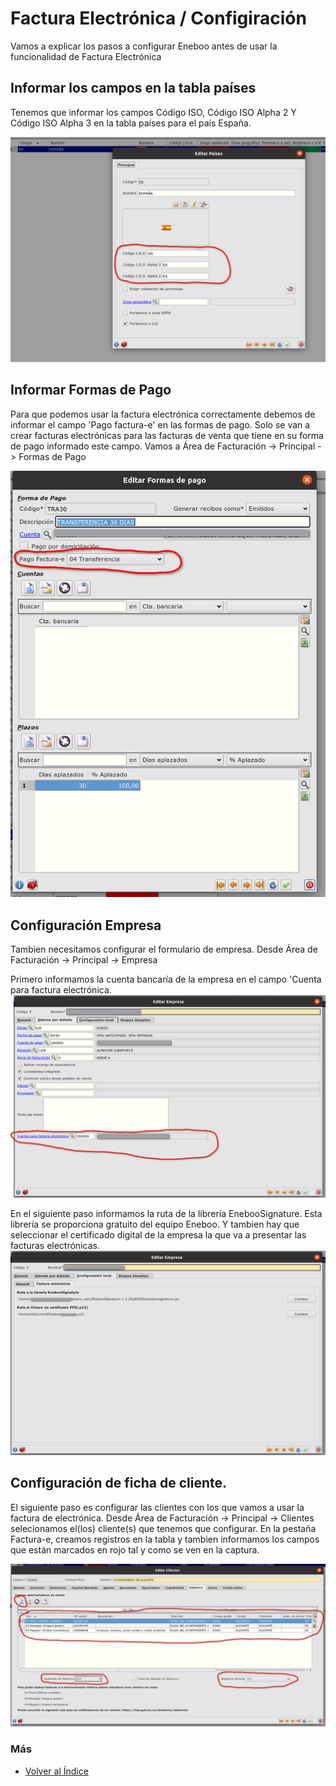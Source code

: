 # Factura Electrónica / Configiración

Vamos a explicar los pasos a configurar Eneboo antes de usar la funcionalidad de Factura Electrónica

## Informar los campos en la tabla países
Tenemos que informar los campos Código ISO, Código ISO Alpha 2 Y Código ISO Alpha 3 en la tabla países para el país España.

![Configuración países](./img/form_paises.png)

## Informar Formas de Pago
Para que podemos usar la factura electrónica correctamente debemos de informar el campo 'Pago factura-e' en las formas de pago. Solo se van a crear facturas electrónicas para las facturas de venta que tiene en su forma de pago informado este campo.
Vamos a Área de Facturación -> Principal -> Formas de Pago

![Configuración países](./img/form_formaspago.png)

## Configuración Empresa
Tambien necesitamos configurar el formulario de empresa. 
Desde Área de Facturación -> Principal -> Empresa

Primero informamos la cuenta bancaría de la empresa en el campo 'Cuenta para factura electrónica.
![Configuración países](./img/form_empresa_cuenta.png)

En el siguiente paso informamos la ruta de la librería EnebooSignature.
Esta librería se proporciona gratuito del equipo Eneboo.
Y tambien hay que seleccionar el certificado digital de la empresa la que va a presentar las facturas electrónicas.
![Configuración países](./img/form_empresa_efactura.png)

## Configuración de ficha de cliente.
El siguiente paso es configurar las clientes con los que vamos a usar la factura de electrónica.
Desde Área de Facturación -> Principal -> Clientes selecionamos el(los) cliente(s) que tenemos que configurar.
En la pestaña Factura-e, creamos registros en la tabla  y tambien informamos los campos que están marcados en rojo tal y como se ven en la captura.

![Configuración países](./img/form_clientes_efactura.png)

### Más

  * [Volver al Índice](./index.md)

